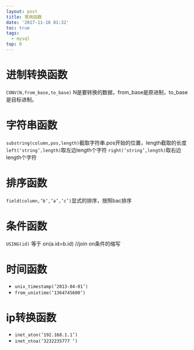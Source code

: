 ```yaml
---
layout: post
title: 常用函数
date: '2017-11-18 01:32'
toc: true
tags:
  - mysql
top: 0
---
```


# 进制转换函数

`CONV(N,from_base,to_base)` N是要转换的数据，from_base是原进制，to_base是目标进制。

# 字符串函数

`substring(column,pos,length)`截取字符串.pos开始的位置，length截取的长度
`left(‘string’,length)`取左边length个字符
`right(‘string’,length)`取右边length个字符

# 排序函数

`field(column,’b’,’a’,’c’)`显式的排序，按照bac排序

# 条件函数
`USING(id)` 等于 on(a.id=b.id) //join on条件的缩写

# 时间函数
* `unix_timestamp(‘2013-04-01’)`
* `from_unixtime(‘1364745600’)`

# ip转换函数
* `inet_aton(‘192.168.1.1’)`
* `inet_ntoa(‘3232235777 ‘)`


<!--以下是脚注-->
